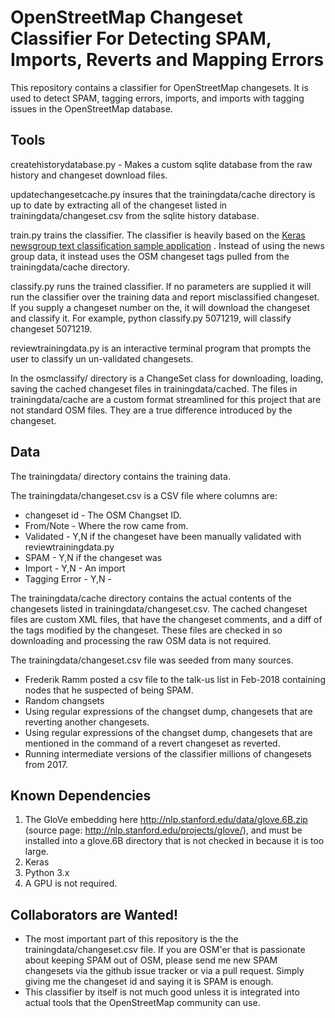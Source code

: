 # OpenStreetMap Changeset Classifier For Detecting SPAM, Imports, Reverts and Mapping Errors

This repository contains a classifier for OpenStreetMap changesets. It is used to
detect SPAM, tagging errors, imports, and imports with tagging issues in the OpenStreetMap database. 


## Tools

createhistorydatabase.py - Makes a custom sqlite database from the raw history and changeset download files.

updatechangesetcache.py insures that the trainingdata/cache directory is up to date
by extracting all of the changeset listed in trainingdata/changeset.csv from the sqlite history database.

train.py trains the classifier. The classifier is heavily based on the [Keras newsgroup text classification sample application](https://blog.keras.io/using-pre-trained-word-embeddings-in-a-keras-model.html)  . Instead of using the news group data, it instead uses the OSM changeset tags pulled from the trainingdata/cache directory. 

classify.py runs the trained classifier. If no parameters are supplied it will run the classifier over the training data and report misclassified changeset. If you supply 
a changeset number on the, it will download the changeset and classify it. For example, python classify.py 5071219, will classify changeset 5071219.

reviewtrainingdata.py is an interactive terminal program that prompts the user to classify un un-validated changesets. 

In the osmclassify/ directory is a ChangeSet class for downloading, loading, saving the cached changeset files in trainingdata/cached. The files in trainingdata/cache are
a custom format streamlined for this project that are not standard OSM files. 
They are a true difference introduced by the changeset.

## Data
The trainingdata/ directory contains the training data.

The trainingdata/changeset.csv is a CSV file where columns are:
- changeset id - The OSM Changset ID.
- From/Note - Where the row came from.
- Validated - Y,N if the changeset have been manually validated with reviewtrainingdata.py
- SPAM - Y,N if the changeset was 
- Import - Y,N - An import
- Tagging Error - Y,N - 

The trainingdata/cache directory contains the actual 
contents of the changesets listed in trainingdata/changeset.csv. The cached changeset
files are custom XML files, that have the changeset comments, and a diff of
the tags modified by the changeset. These files are checked in so downloading
and processing the raw OSM data is not required.

The trainingdata/changeset.csv file was seeded from many sources. 
- Frederik Ramm posted a csv file to the talk-us list in Feb-2018 containing nodes that he suspected of being SPAM.
- Random changsets 
- Using regular expressions of the changset dump, changesets that are reverting another changesets. 
- Using regular expressions of the changset dump, changesets that are mentioned in the command of a revert changeset as reverted.
- Running intermediate versions of the classifier millions of changesets from 2017.

## Known Dependencies 

1. The GloVe embedding here http://nlp.stanford.edu/data/glove.6B.zip
(source page: http://nlp.stanford.edu/projects/glove/), and must be installed 
into a glove.6B directory that is not checked in because it is too large.
2. Keras 
3. Python 3.x
4. A GPU is not required.

## Collaborators are Wanted! 
- The most important part of this repository is the the trainingdata/changeset.csv file. If you are OSM'er that is passionate about keeping SPAM out of OSM, please send 
me new SPAM changesets via the github issue tracker or via a pull request. Simply giving me the changeset id and saying it is SPAM is enough. 
- This classifier by itself is not much good unless it is integrated into
actual tools that the OpenStreetMap community can use. 

